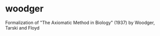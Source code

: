 woodger
=======

Formalization of "The Axiomatic Method in Biology" (1937) by Woodger, Tarski and Floyd
